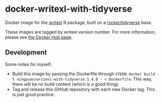 # docker-writexl-with-tidyverse

Docker image for the [writexl](https://cran.r-project.org/web/packages/writexl/index.html) R package, built on a [rocker/tidyverse](https://hub.docker.com/r/rocker/tidyverse) base.

These images are tagged by writexl version number.
For more information, please see [the Docker Hub page](https://hub.docker.com/r/docker/ningyuan/writexl-with-tidyverse).

## Development

Some notes for myself:

- Build this image by passing the Dockerfile through `STDIN`: `docker build -t ningyuan/writexl-with-tidyverse:1.4.0 - < Dockerfile`.
  This way, there will be no build context (which is a good thing).
- Tag and release this GitHub repository with each new Docker tag.
  This is just good practice.
